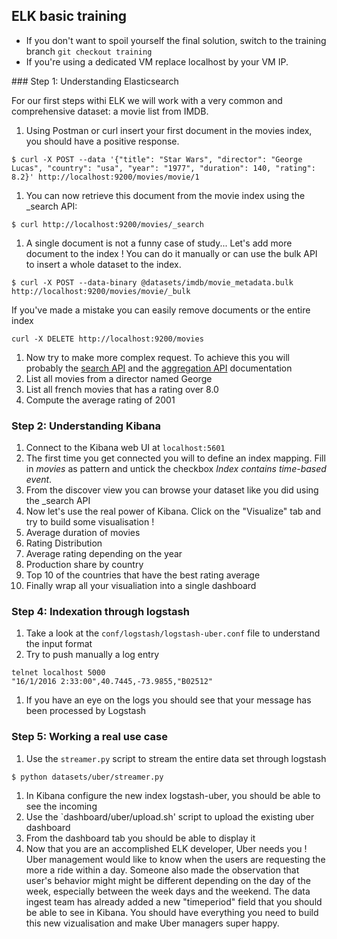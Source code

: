 ## ELK basic training

- If you don't want to spoil yourself the final solution, switch to the training branch `git checkout training`
- If you're using a dedicated VM replace localhost by your VM IP.

### Step 1: Understanding Elasticsearch

For our first steps withi ELK we will work with a very common and comprehensive dataset: a movie list from IMDB.

1. Using Postman or curl insert your first document in the movies index, you should have a positive response.

  ```
  $ curl -X POST --data '{"title": "Star Wars", "director": "George Lucas", "country": "usa", "year": "1977", "duration": 140, "rating": 8.2}' http://localhost:9200/movies/movie/1
  ```

1. You can now retrieve this document from the movie index using the _search API:

  ```
  $ curl http://localhost:9200/movies/_search
  ```

1. A single document is not a funny case of study... Let's add more document to the index ! You can do it manually or
can use the bulk API to insert a whole dataset to the index.
  ```
  $ curl -X POST --data-binary @datasets/imdb/movie_metadata.bulk http://localhost:9200/movies/movie/_bulk 
  ```

If you've made a mistake you can easily remove documents or the entire index

```
curl -X DELETE http://localhost:9200/movies
```

1. Now try to make more complex request. To achieve this you will probably
the [search API](https://www.elastic.co/guide/en/elasticsearch/reference/current/search-search.html) and the
[aggregation API](https://www.elastic.co/guide/en/elasticsearch/reference/current/search-aggregations.html) documentation
  1. List all movies from a director named George
  1. List all french movies that has a rating over 8.0
  1. Compute the average rating of 2001

### Step 2: Understanding Kibana

1. Connect to the Kibana web UI at `localhost:5601`
1. The first time you get connected you will to define an index mapping. Fill in *movies* as pattern and untick the
checkbox *Index contains time-based event*.
1. From the discover view you can browse your dataset like you did using the _search API
1. Now let's use the real power of Kibana. Click on the "Visualize" tab and try to build some visualisation !
  1. Average duration of movies
  1. Rating Distribution
  1. Average rating depending on the year
  1. Production share by country
  1. Top 10 of the countries that have the best rating average
1. Finally wrap all your visualiation into a single dashboard

### Step 4: Indexation through logstash

1. Take a look at the `conf/logstash/logstash-uber.conf` file to understand the input format
1. Try to push manually a log entry
```
telnet localhost 5000
"16/1/2016 2:33:00",40.7445,-73.9855,"B02512"
```
1. If you have an eye on the logs you should see that your message has been processed by Logstash


### Step 5: Working a real use case

1. Use the `streamer.py` script to stream the entire data set through logstash 
  ```
  $ python datasets/uber/streamer.py
  ```
1. In Kibana configure the new index logstash-uber, you should be able to see the incoming 
1. Use the `dashboard/uber/upload.sh' script to upload the existing uber dashboard
1. From the dashboard tab you should be able to display it
1. Now that you are an accomplished ELK developer, Uber needs you ! 
Uber management would like to know when the users are requesting the more a ride within a day. Someone also made the
observation that user's behavior might might be different depending on the day of the week, especially between the
week days and the weekend.
The data ingest team has already added a new "timeperiod" field that you should be able to see in Kibana.
You should have everything you need to build this new vizualisation and make Uber managers super happy.
